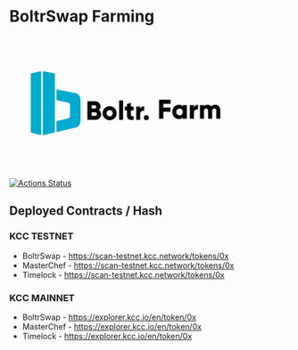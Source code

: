 # BoltrSwap Farming
![BoltrFarm](https://github.com/boltrswap/Boltr-Farm/blob/main/Boltr%20Farm.jpg) 
[![Actions Status](https://github.com/boltr/boltr-farm/workflows/CI/badge.svg)](https://github.com/Boltr/Boltr-farm/actions/runs/1059839835)
## Deployed Contracts / Hash

### KCC TESTNET
- BoltrSwap - https://scan-testnet.kcc.network/tokens/0x
- MasterChef - https://scan-testnet.kcc.network/tokens/0x
- Timelock - https://scan-testnet.kcc.network/tokens/0x

### KCC MAINNET
- BoltrSwap - https://explorer.kcc.io/en/token/0x
- MasterChef - https://explorer.kcc.io/en/token/0x
- Timelock - https://explorer.kcc.io/en/token/0x
